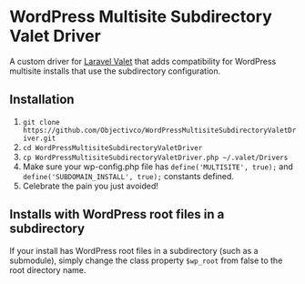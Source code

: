 # WordPress Multisite Subdirectory Valet Driver
A custom driver for [Laravel Valet](https://laravel.com/docs/master/valet) that adds compatibility for WordPress multisite installs that use the subdirectory configuration.

## Installation
1. `git clone https://github.com/Objectivco/WordPressMultisiteSubdirectoryValetDriver.git`
2. `cd WordPressMultisiteSubdirectoryValetDriver`
3. `cp WordPressMultisiteSubdirectoryValetDriver.php ~/.valet/Drivers`
4. Make sure your wp-config.php file has `define('MULTISITE', true);` and `define('SUBDOMAIN_INSTALL', true);` constants defined.
5. Celebrate the pain you just avoided!

## Installs with WordPress root files in a subdirectory
If your install has WordPress root files in a subdirectory (such as a submodule), simply change the class property `$wp_root` from false to the root directory name.
